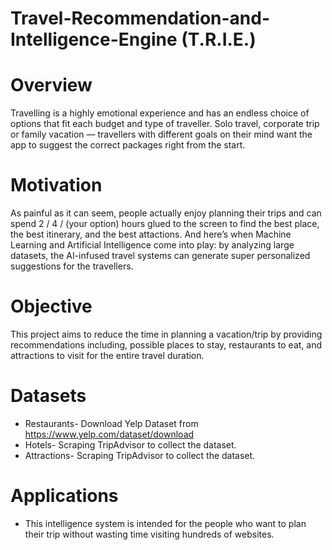 # Travel-Recommendation-and-Intelligence-Engine (T.R.I.E.)

# Overview 
Travelling is a highly emotional experience and has an endless choice of options that fit each budget and type of traveller. Solo travel, corporate trip or family vacation — travellers with different goals on their mind want the app to suggest the correct packages right from the start.

# Motivation
As painful as it can seem, people actually enjoy planning their trips and can spend 2 / 4 / (your option) hours glued to the screen to find the best place, the best itinerary, and the best attactions. And here’s when Machine Learning and Artificial Intelligence come into play: by analyzing large datasets, the AI-infused travel systems can generate super personalized suggestions for the travellers.

# Objective 
This project aims to reduce the time in planning a vacation/trip by providing recommendations including, possible places to stay, restaurants to eat, and attractions to visit for the entire travel duration. 

# Datasets
- Restaurants- Download Yelp Dataset from https://www.yelp.com/dataset/download
- Hotels-  Scraping TripAdvisor to collect the dataset.
- Attractions- Scraping TripAdvisor to collect the dataset.

# Applications
- This intelligence system is intended for the people who want to plan their trip without wasting time visiting hundreds of websites. 
